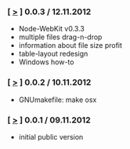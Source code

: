### [ [>](//github.com/svg/svgo-gui/tree/v0.0.3) ] 0.0.3 / 12.11.2012
* Node-WebKit v0.3.3
* multiple files drag-n-drop
* information about file size profit
* table-layout redesign
* Windows how-to

### [ [>](//github.com/svg/svgo-gui/tree/v0.0.2) ] 0.0.2 / 10.11.2012
* GNUmakefile: make osx

### [ [>](//github.com/svg/svgo-gui/tree/v0.0.1) ] 0.0.1 / 09.11.2012
* initial public version
